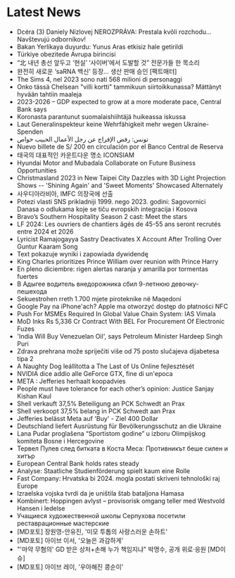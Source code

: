 # Latest News
-  Dcéra (3) Daniely Nízlovej NEROZPRÁVA: Prestala kvôli rozchodu… Navštevujú odborníkov!
-  Bakan Yerlikaya duyurdu: Yunus Aras etkisiz hale getirildi
-  Türkiye obezitede Avrupa birincisi
-  “北 내년 총선 앞두고 ‘현실’ ‘사이버’에서 도발할 것” 전문가들 한 목소리
-  완전히 새로운 ‘saRNA 백신’ 등장… 생산 판매 승인 [팩트매터]
-  The Sims 4, nel 2023 sono nati 568 milioni di personaggi
-  Onko tässä Chelsean "villi kortti" tammikuun siirtoikkunassa? Mättänyt hyvään tahtiin maaleja
-  2023-2026 – GDP expected to grow at a more moderate pace, Central Bank says
-  Koronasta parantunut suomalaishiihtäjä huikeassa iskussa
-  Laut Generalinspekteur keine Wehrfähigkeit mehr wegen Ukraine-Spenden
-  تونس: رفض الإفراج عن رجل الأعمال الحبيب حواص
-  Nuevo billete de S/ 200 en circulación por el Banco Central de Reserva
-  태국의 대표적인 카운트다운 명소 ICONSIAM
-  Hyundai Motor and Mubadala Collaborate on Future Business Opportunities
-  Christmasland 2023 in New Taipei City Dazzles with 3D Light Projection Shows -- 'Shining Again' and 'Sweet Moments' Showcased Alternately
-  사우디아라비아, IMFC 의장국에 선출
-  Potezi vlasti SNS prikladniji 1999. nego 2023. godini: Sagovornici Danasa o odlukama koje se tiču evropskih integracija i Kosova
-  Bravo’s Southern Hospitality Season 2 cast: Meet the stars
-  LF 2024: Les ouvriers de chantiers âgés de 45-55 ans seront recrutés entre 2024 et 2026
-  Lyricist Ramajogayya Sastry Deactivates X Account After Trolling Over Guntur Kaaram Song
-  Text pokazuje wyniki i zapowiada dywidendę
-  King Charles prioritizes Prince William over reunion with Prince Harry
-  En pleno diciembre: rigen alertas naranja y amarilla por tormentas fuertes
-  В Адыгее водитель внедорожника сбил 9-летнюю девочку-пешехода
-  Sekuestrohen rreth 1.700 mjete piroteknike në Maqedoni
-  Google Pay na iPhone'ach? Apple ma otworzyć dostęp do płatności NFC
-  Push For MSMEs Required In Global Value Chain System: IAS Vimala
-  MoD Inks Rs 5,336 Cr Contract With BEL For Procurement Of Electronic Fuzes
-  'India Will Buy Venezuelan Oil', says Petroleum Minister Hardeep Singh Puri
-  Zdrava prehrana može spriječiti više od 75 posto slučajeva dijabetesa tipa 2
-  A Naughty Dog leállította a The Last of Us Online fejlesztését
-  NVIDIA dice addio alle GeForce GTX, fine di un'epoca
-  META : Jefferies herhaalt koopadvies
-  People must have tolerance for each other’s opinion: Justice Sanjay Kishan Kaul
-  Shell verkauft 37,5% Beteiligung an PCK Schwedt an Prax
-  Shell verkoopt 37,5% belang in PCK Schwedt aan Prax
-  Jefferies belässt Meta auf 'Buy' - Ziel 400 Dollar
-  Deutschland liefert Ausrüstung für Bevölkerungsschutz an die Ukraine
-  Lana Pudar proglašena “Sportistom godine” u izboru Olimpijskog komiteta Bosne i Hercegovine
-  Тервел Пулев след битката в Коста Меса: Противникът беше силен и хитър
-  European Central Bank holds rates steady
-  Analyse: Staatliche Studienförderung spielt kaum eine Rolle
-  Fast Company: Hrvatska bi 2024. mogla postati skriveni tehnološki raj Europe
-  Izraelska vojska tvrdi da je uništila štab bataljona Hamasa
-  Kombinert: Hoppingen avlyst – provisorisk omgang teller med Westvold Hansen i ledelse
-  Учащиеся художественной школы Серпухова посетили реставрационные мастерские
-  [MD포토] 장원영-안유진, '미모 투톱의 사랑스러운 손하트'
-  [MD포토] 아이브 이서, '오늘은 과감하게'
-  "'마약 무혐의' GD 받은 상처+손해 누가 책임지냐" 박명수, 공개 위로·응원 [MD이슈]
-  [MD포토] 아이브 레이, '우아해진 콩순이'
